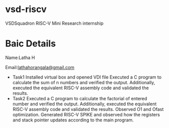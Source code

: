 # vsd-riscv
VSDSquadron RISC-V  Mini Research internship
# Baic Details
Name:Latha H

Email:lathahorangala@gmail.com

* Task1
Installed virtual box and opened VDI file
Executed a C program to calculate the sum of n numbers and verified the output. Additionally, executed the equivalent RISC-V assembly code and validated the results.
* Task2
Executed a C program to calculate the factorial of entered number and verified the output. Additionally, executed the equivalent RISC-V assembly code and validated the results.
Observed O1 and Ofast optimization.
Generated RISC-V SPIKE and observed how the registers and stack pointer updates according to the main program.


